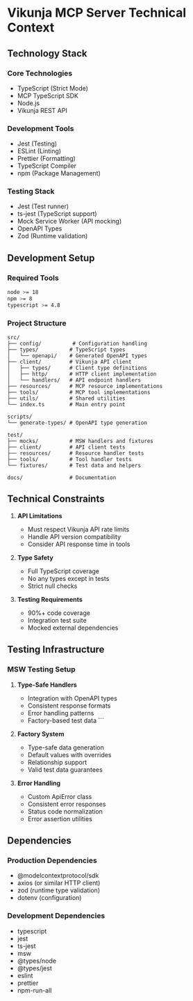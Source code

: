 # Vikunja MCP Server Technical Context

## Technology Stack

### Core Technologies

- TypeScript (Strict Mode)
- MCP TypeScript SDK
- Node.js
- Vikunja REST API

### Development Tools

- Jest (Testing)
- ESLint (Linting)
- Prettier (Formatting)
- TypeScript Compiler
- npm (Package Management)

### Testing Stack

- Jest (Test runner)
- ts-jest (TypeScript support)
- Mock Service Worker (API mocking)
- OpenAPI Types
- Zod (Runtime validation)

## Development Setup

### Required Tools

```bash
node >= 18
npm >= 8
typescript >= 4.8
```

### Project Structure

```
src/
├── config/          # Configuration handling
├── types/          # TypeScript types
│   └── openapi/    # Generated OpenAPI types
├── client/         # Vikunja API client
│   ├── types/      # Client type definitions
│   ├── http/       # HTTP client implementation
│   └── handlers/   # API endpoint handlers
├── resources/      # MCP resource implementations
├── tools/          # MCP tool implementations
├── utils/          # Shared utilities
└── index.ts        # Main entry point

scripts/
└── generate-types/ # OpenAPI type generation

test/
├── mocks/          # MSW handlers and fixtures
├── client/         # API client tests
├── resources/      # Resource handler tests
├── tools/          # Tool handler tests
└── fixtures/       # Test data and helpers

docs/               # Documentation
```

## Technical Constraints

1. **API Limitations**

   - Must respect Vikunja API rate limits
   - Handle API version compatibility
   - Consider API response time in tools

2. **Type Safety**

   - Full TypeScript coverage
   - No any types except in tests
   - Strict null checks

3. **Testing Requirements**
   - 90%+ code coverage
   - Integration test suite
   - Mocked external dependencies

## Testing Infrastructure

### MSW Testing Setup

1. **Type-Safe Handlers**

   - Integration with OpenAPI types
   - Consistent response formats
   - Error handling patterns
   - Factory-based test data ```

2. **Factory System**

   - Type-safe data generation
   - Default values with overrides
   - Relationship support
   - Valid test data guarantees

3. **Error Handling**
   - Custom ApiError class
   - Consistent error responses
   - Status code normalization
   - Error assertion utilities

## Dependencies

### Production Dependencies

- @modelcontextprotocol/sdk
- axios (or similar HTTP client)
- zod (runtime type validation)
- dotenv (configuration)

### Development Dependencies

- typescript
- jest
- ts-jest
- msw
- @types/node
- @types/jest
- eslint
- prettier
- npm-run-all
